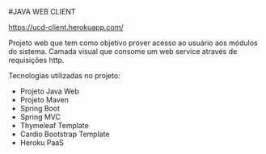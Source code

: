 #JAVA WEB CLIENT

https://ucd-client.herokuapp.com/

Projeto web que tem como objetivo prover acesso ao usuário aos módulos do sistema. Camada visual que consome um web service através de requisições http.

Tecnologias utilizadas no projeto:

- Projeto Java Web
- Projeto Maven
- Spring Boot
- Spring MVC
- Thymeleaf Template
- Cardio Bootstrap Template
- Heroku PaaS